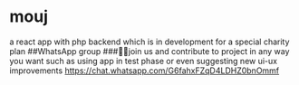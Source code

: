# mouj
a react app with php backend which is in development for a special charity plan
##WhatsApp group
###🙏💅join us and contribute to project in any way you want such as using app in test phase or even suggesting new ui-ux improvements
https://chat.whatsapp.com/G6fahxFZqD4LDHZ0bnOmmf
